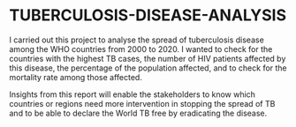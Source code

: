 # TUBERCULOSIS-DISEASE-ANALYSIS
I carried out this project to analyse the spread of tuberculosis disease among the WHO countries from 2000 to 2020. I wanted to check for the countries with the highest TB cases, the number of HIV patients affected by this disease, the percentage of the population affected, and to check for the mortality rate among those affected.

Insights from this report will enable the stakeholders to know which countries or regions need more intervention in stopping the spread of TB and to be able to declare the World TB free by eradicating the disease.
